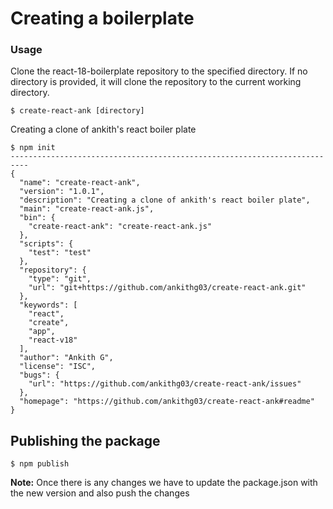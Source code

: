 # Creating a boilerplate

### Usage
Clone the react-18-boilerplate repository to the specified directory.
If no directory is provided, it will clone the repository to the current working directory.
```
$ create-react-ank [directory]
```



Creating a clone of ankith's react boiler plate

```
$ npm init
--------------------------------------------------------------------------
{
  "name": "create-react-ank",
  "version": "1.0.1",
  "description": "Creating a clone of ankith's react boiler plate",
  "main": "create-react-ank.js",
  "bin": {
    "create-react-ank": "create-react-ank.js"
  },
  "scripts": {
    "test": "test"
  },
  "repository": {
    "type": "git",
    "url": "git+https://github.com/ankithg03/create-react-ank.git"
  },
  "keywords": [
    "react",
    "create",
    "app",
    "react-v18"
  ],
  "author": "Ankith G",
  "license": "ISC",
  "bugs": {
    "url": "https://github.com/ankithg03/create-react-ank/issues"
  },
  "homepage": "https://github.com/ankithg03/create-react-ank#readme"
}

```

## Publishing the package

```
$ npm publish
```
**Note:** Once there is any changes we have to update the package.json with the new version and also push the changes